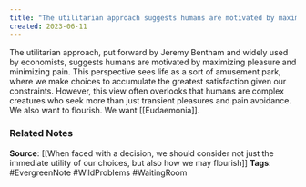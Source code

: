 ```yaml
---
title: "The utilitarian approach suggests humans are motivated by maximizing pleasure and minimizing pain, but overlooks the complexity of humans"
created: 2023-06-11
---
```


The utilitarian approach, put forward by Jeremy Bentham and widely used by economists, suggests humans are motivated by maximizing pleasure and minimizing pain. This perspective sees life as a sort of amusement park, where we make choices to accumulate the greatest satisfaction given our constraints. However, this view often overlooks that humans are complex creatures who seek more than just transient pleasures and pain avoidance. We also want to flourish. We want [[Eudaemonia]].

### Related Notes
**Source**: [[When faced with a decision, we should consider not just the immediate utility of our choices, but also how we may flourish]]
**Tags**: #EvergreenNote #WildProblems #WaitingRoom 
